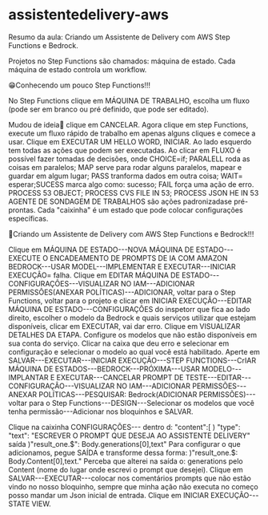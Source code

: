 # assistentedelivery-aws
Resumo da aula: Criando um Assistente de Delivery com AWS Step Functions e Bedrock.

Projetos no Step Functions são chamados: máquina de estado. Cada máquina de estado controla um workflow.

😁Conhecendo um pouco Step Functions!!!

 No Step Functions clique em MÁQUINA DE TRABALHO, escolha um fluxo (pode ser em branco ou pré definido, que pode ser editado).
 
 Mudou de ideia🤔 clique em CANCELAR.
 Agora clique em step Functions, execute um fluxo rápido de trabalho em apenas alguns cliques e comece a usar.
  Clique em EXECUTAR UM HELLO WORD, INICIAR.
  Ao lado esquerdo tem todas as ações que podem ser executadas. Ao clicar em FLUXO é possível fazer tomadas de decisões, onde CHOICE=if; PARALELL  roda as coisas em paralelos; MAP serve para rodar alguns paralelos, mapear e guardar em algum lugar; PASS tranforma dados em outra coisa; WAIT= esperar;SUCESS marca algo como: sucesso; FAIL força uma ação de erro. PROCESS 53 OBJECT; PROCESS CVS FILE IN 53; PROCESS JSON HE IN 53 AGENTE DE SONDAGEM DE TRABALHOS são ações padronizadase pré-prontas.
  Cada "caixinha" é um estado que pode colocar configurações específicas.
 
 🤩Criando um Assistente de Delivery com AWS Step Functions e Bedrock!!!
 
 Clique em MÁQUINA DE ESTADO---NOVA MÁQUINA DE ESTADO---EXECUTE O ENCADEAMENTO DE PROMPTS DE IA COM AMAZON BEDROCK---USAR MODEL---IMPLEMENTAR E EXECUTAR---INICIAR EXECUÇÂO= falha.
  Clique em EDITAR MÁQUINA DE ESTADO---CONFIGURAÇÔES---VISUALIZAR NO IAM---ADICIONAR PERMISSÔES(ANEXAR POLÍTICAS)---ADICIONAR, voltar para o Step Functions, voltar para o projeto e clicar em INICIAR EXECUÇÂO---EDITAR MÁQUINA DE ESTADO---CONFIGURAÇÔES do inspetorr que fica ao lado direito, escolher o modelo da Bedrock e quais serviços utilizar que estejam disponíveis, clicar em EXECUTAR, vai dar erro.
 Clique em VISUALIZAR DETALHES DA ETAPA. Configure os modelos que não estão disponíveis em sua conta do serviço. Clicar na caixa que deu erro e selecionar em configuração e selecionar o modelo ao qual você está habilitado. Aperte em SALVAR---EXECUTAR---INICIAR EXECUÇÃO---STEP FUNCTIONS---CrIAR MÁQUINA DE ESTADOS---BEDROCK---PRÓXIMA---USAR MODELO---IMPLANTAR E EXECUTAR---CANCELAR PROMPT DE TESTE---EDITAR---CONFIGURAÇÂO---VISUALIZAR NO IAM---ADICIONAR PERMISSÕES---ANEXAR POLÍTICAS---PESQUISAR: Bedrock(ADICIONAR PERMISSÕES)--- voltar para o Step Functions---DESIGN---Selecionar os modelos que você tenha permissão---Adicionar nos bloquinhos e SALVAR.
 
 Clique na caixinha CONFIGURAÇÕES--- dentro d:
 "content":[
 )
 "type":
 "text": "ESCREVER O PROMPT QUE DESEJA AO ASSISTENTE DELIVERY"
 saída
 )"result_one.$": Body.generations[0],text" 
 Para configurar o que adicionamos, pegue SAÍDA e transforme dessa forma:
 )"result_one.$: Body.Content[0],text."
 Perceba que alterei na saída o: generations pelo Content (nome do lugar onde escrevi o prompt que desejei).
 Clique em SALVAR---EXECUTAR---colocar nos comentários prompts que não estão vindo no nosso bloquinho, sempre que minha ação não executa no começo posso mandar um Json inicial de entrada. Clique em INICIAR EXECUÇÃO---STATE VIEW.
 
